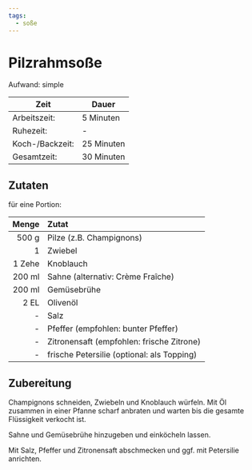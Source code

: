 ```yaml
---
tags:
  - soße
---
```


# Pilzrahmsoße

Aufwand: simple

| Zeit            | Dauer      |
|-----------------|------------|
| Arbeitszeit:    | 5 Minuten  |
| Ruhezeit:       | -          |
| Koch-/Backzeit: | 25 Minuten |
| Gesamtzeit:     | 30 Minuten |

## Zutaten

für eine Portion:

|  Menge | Zutat                                      |
|-------:|:-------------------------------------------|
|  500 g | Pilze (z.B. Champignons)                   |
|      1 | Zwiebel                                    |
| 1 Zehe | Knoblauch                                  |
| 200 ml | Sahne (alternativ: Crème Fraîche)          |
| 200 ml | Gemüsebrühe                                |
|   2 EL | Olivenöl                                   |
|     \- | Salz                                       |
|     \- | Pfeffer (empfohlen: bunter Pfeffer)        |
|     \- | Zitronensaft (empfohlen: frische Zitrone)  |
|     \- | frische Petersilie (optional: als Topping) |

## Zubereitung

Champignons schneiden, Zwiebeln und Knoblauch würfeln. Mit Öl zusammen in einer
Pfanne scharf anbraten und warten bis die gesamte Flüssigkeit verkocht ist.

Sahne und Gemüsebrühe hinzugeben und einköcheln lassen.

Mit Salz, Pfeffer und Zitronensaft abschmecken und ggf. mit Petersilie
anrichten.